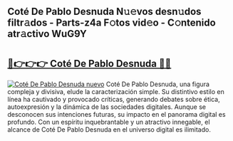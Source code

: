 ## Coté De Pablo Desnuda N𝚞𝚎vos desn𝚞dos filtr𝚊dos - Parts-z4a F𝚘tos vid𝚎o - C𝚘ntenido atr𝚊ctivo WuG9Y

# <h2><a href="http://mb7v7rn.tromn.icu/?c=Cot%c3%a9+De+Pablo+Desnuda">🔗👉👉👉 Coté De Pablo Desnuda 🔗🔗</a></h2>

[![Coté De Pablo Desnuda nuevo](https://i.imgur.com/pEAQMta.gif)](http://mb7v7rn.tromn.icu/?c=Cot%c3%a9+De+Pablo+Desnuda)
Coté De Pablo Desnuda, una figura compleja y divisiva, elude la caracterización simple. Su distintivo estilo en línea ha cautivado y provocado críticas, generando debates sobre ética, autoexpresión y la dinámica de las sociedades digitales. Aunque se desconocen sus intenciones futuras, su impacto en el panorama digital es profundo. Con un espíritu inquebrantable y un atractivo innegable, el alcance de Coté De Pablo Desnuda en el universo digital es ilimitado.
